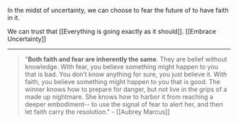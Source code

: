 In the midst of uncertainty, we can choose to fear the future of to have faith in it.

We can trust that [[Everything is going exactly as it should]]. [[Embrace Uncertainty]]

---------

> "**Both faith and fear are inherently the same**.  They are belief without knowledge.  With fear, you believe something might happen to you that is bad.  You don’t know anything for sure, you just believe it. With faith, you believe something might happen to you that is good.  The winner knows how to prepare for danger, but not live in the grips of a made up nightmare.  She knows how to harbor it from reaching a deeper embodiment-- to use the signal of fear to alert her, and then let faith carry the resolution." - [[Aubrey Marcus]]